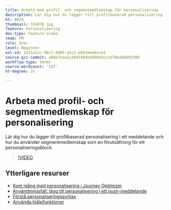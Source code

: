 ```yaml
---
title: Arbeta med profil- och segmentmedlemskap för personalisering
description: Lär dig hur du lägger till profilbaserad personalisering i ett meddelande och hur du använder segmentmedlemskap som en förutsättning för ett personaliseringsblock.
kt: 8024
thumbnail: 334078.jpg
feature: Personalisering
doc-type: feature video
team: PM
role: User
level: Beginner
exl-id: 3a11a1ac-9bc7-4485-a1c2-a6b1beabcce4
source-git-commit: a68e7eae1c38d7484e449de5cccb78ea8b892308
workflow-type: tm+mt
source-wordcount: '117'
ht-degree: 2%

---
```


# Arbeta med profil- och segmentmedlemskap för personalisering

Lär dig hur du lägger till profilbaserad personalisering i ett meddelande och hur du använder segmentmedlemskap som en förutsättning för ett personaliseringsblock.

>[!VIDEO](https://video.tv.adobe.com/v/334078?quality=12)

## Ytterligare resurser

* [Kom igång med personalisering i Journey Optimizer](https://experienceleague.adobe.com/docs/journey-optimizer/using/create-messages/personalization/personalize.html)
* [Användningsfall: lägg till personalisering i ett push-meddelande](https://experienceleague.adobe.com/docs/journey-optimizer/using/personalization/personalization-use-cases/personalization-use-case.html)
* [Förstå personaliseringssyntax](https://experienceleague.adobe.com/docs/journey-optimizer/using/create-messages/personalization/personalization-syntax.html)
* [Använda hjälpfunktioner](https://experienceleague-review.corp.adobe.com/docs/journey-optimizer/using/create-messages/personalization/functions/functions.html)
